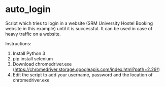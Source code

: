 # auto_login
Script which tries to login in a website (SRM University Hostel Booking website in this example)  until it is successful. It can be used in case of heavy traffic on a website.    

Instructions:
  1) Install Python 3
  2) pip install selenium
  3) Download chromedriver.exe (https://chromedriver.storage.googleapis.com/index.html?path=2.29/)
  4) Edit the script to add your username, password and the location of chromedriver.exe
